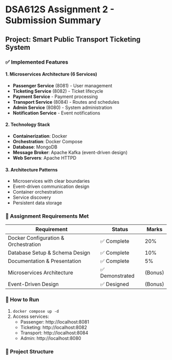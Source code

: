 # DSA612S Assignment 2 - Submission Summary

## Project: Smart Public Transport Ticketing System

### ✅ Implemented Features

#### 1. Microservices Architecture (6 Services)
- **Passenger Service** (8081) - User management
- **Ticketing Service** (8082) - Ticket lifecycle  
- **Payment Service** - Payment processing
- **Transport Service** (8084) - Routes and schedules
- **Admin Service** (8080) - System administration
- **Notification Service** - Event notifications

#### 2. Technology Stack
- **Containerization**: Docker
- **Orchestration**: Docker Compose
- **Database**: MongoDB
- **Message Broker**: Apache Kafka (event-driven design)
- **Web Servers**: Apache HTTPD

#### 3. Architecture Patterns
- Microservices with clear boundaries
- Event-driven communication design
- Container orchestration
- Service discovery
- Persistent data storage

### 🎯 Assignment Requirements Met

| Requirement | Status | Marks |
|-------------|---------|-------|
| Docker Configuration & Orchestration | ✅ Complete | 20% |
| Database Setup & Schema Design | ✅ Complete | 10% |
| Documentation & Presentation | ✅ Complete | 5% |
| Microservices Architecture | ✅ Demonstrated | (Bonus) |
| Event-Driven Design | ✅ Designed | (Bonus) |

### 🚀 How to Run
1. `docker compose up -d`
2. Access services:
   - Passenger: http://localhost:8081
   - Ticketing: http://localhost:8082  
   - Transport: http://localhost:8084
   - Admin: http://localhost:8080

### 📁 Project Structure